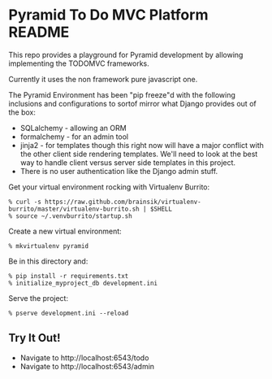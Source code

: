 Pyramid To Do MVC Platform README
=================================

This repo provides a playground for Pyramid development by allowing implementing the TODOMVC frameworks.

Currently it uses the non framework pure javascript one.

The Pyramid Environment has been "pip freeze"d with the following inclusions and configurations to sortof mirror what Django provides out of the box:
* SQLalchemy - allowing an ORM
* formalchemy - for an admin tool
* jinja2 - for templates though this right now will have a major conflict with the other client side rendering templates.  We'll need to look at the best way to handle client versus server side templates in this project.
* There is no user authentication like the Django admin stuff.


Get your virtual environment rocking with Virtualenv Burrito:

	% curl -s https://raw.github.com/brainsik/virtualenv-burrito/master/virtualenv-burrito.sh | $SHELL
	% source ~/.venvburrito/startup.sh

Create a new virtual environment:

	% mkvirtualenv pyramid

Be in this directory and:

	% pip install -r requirements.txt
	% initialize_myproject_db development.ini

Serve the project:
 
	% pserve development.ini --reload

Try It Out!
-----------

* Navigate to http://localhost:6543/todo
* Navigate to http://localhost:6543/admin

